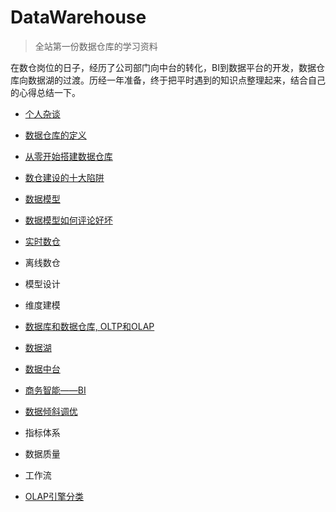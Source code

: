 # DataWarehouse
> 全站第一份数据仓库的学习资料

在数仓岗位的日子，经历了公司部门向中台的转化，BI到数据平台的开发，数据仓库向数据湖的过渡。历经一年准备，终于把平时遇到的知识点整理起来，结合自己的心得总结一下。

- [个人杂谈](./docs/me.md)
- [数据仓库的定义](./docs/数仓定义.md)
- [从零开始搭建数据仓库](./docs/从零开始搭建数据仓库.md)
- [数仓建设的十大陷阱](./docs/数仓建设的十大陷阱.md)
- [数据模型](./docs/数据模型.md)
- [数据模型如何评论好坏](./docs/数据模型如何评论好坏.md)
- [实时数仓](./docs/实时数仓.md)
- 离线数仓
- 模型设计
- 维度建模

- [数据库和数据仓库, OLTP和OLAP](./docs/数据库和数据仓库的区别.md)
- [数据湖](./docs/数据湖.md)
- [数据中台](./docs/数据中台.md)
- [商务智能——BI](./docs/bi.md)

- [数据倾斜调优](./docs/sql调优.md)

- 指标体系
- 数据质量
- 工作流

- [OLAP引擎分类](./docs/olap.md)

